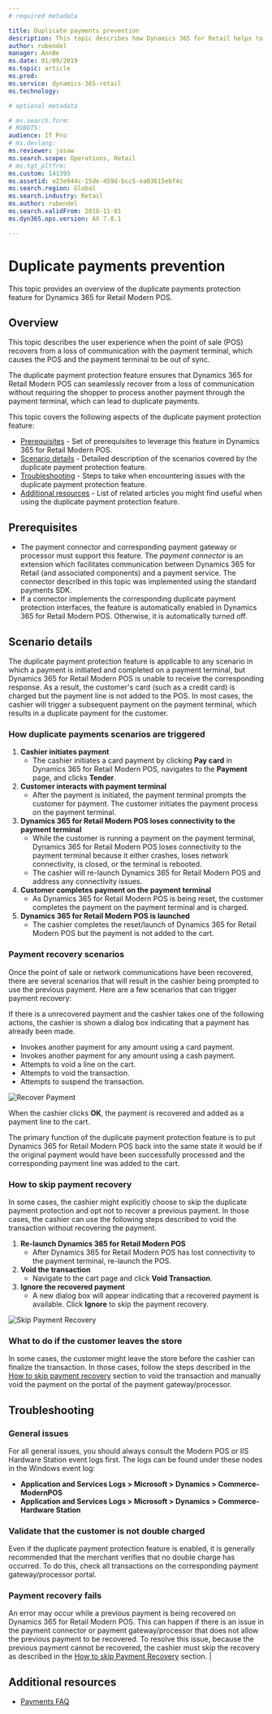 ```yaml
---
# required metadata

title: Duplicate payments prevention
description: This topic describes how Dynamics 365 for Retail helps to prevent duplicate payments in the Modern POS.
author: rubendel
manager: AnnBe
ms.date: 01/09/2019
ms.topic: article
ms.prod: 
ms.service: dynamics-365-retail
ms.technology: 

# optional metadata

# ms.search.form: 
# ROBOTS: 
audience: IT Pro
# ms.devlang: 
ms.reviewer: josaw
ms.search.scope: Operations, Retail
# ms.tgt_pltfrm: 
ms.custom: 141393
ms.assetid: e23e944c-15de-459d-bcc5-ea03615ebf4c
ms.search.region: Global
ms.search.industry: Retail
ms.author: rubendel
ms.search.validFrom: 2018-11-01
ms.dyn365.ops.version: AX 7.0.1

---
```


# Duplicate payments prevention
This topic provides an overview of the duplicate payments protection feature for Dynamics 365 for Retail Modern POS.

## Overview
This topic describes the user experience when the point of sale (POS) recovers from a loss of communication with the payment terminal, which causes the POS and the payment terminal to be out of sync.

The duplicate payment protection feature ensures that Dynamics 365 for Retail Modern POS can seamlessly recover from a loss of communication without requiring the shopper to process another payment through the payment terminal, which can lead to duplicate payments.

This topic covers the following aspects of the duplicate payment protection feature:

- [Prerequisites](#prerequisites) - Set of prerequisites to leverage this feature in Dynamics 365 for Retail Modern POS.
- [Scenario details](#scenario-details) - Detailed description of the scenarios covered by the duplicate payment protection feature.
- [Troubleshooting](#troubleshooting) - Steps to take when encountering issues with the duplicate payment protection feature.
- [Additional resources](#additional-resources) - List of related articles you might find useful when using the duplicate payment protection feature.

## Prerequisites
- The payment connector and corresponding payment gateway or processor must support this feature. The *payment connector* is an extension which facilitates communication between Dynamics 365 for Retail (and associated components) and a payment service. The connector described in this topic was implemented using the standard payments SDK.
- If a connector implements the corresponding duplicate payment protection interfaces, the feature is automatically enabled in Dynamics 365 for Retail Modern POS. Otherwise, it is automatically turned off.

<!---
The [Implement Duplicate Payment Protection](TODO) article describes in detail how to implement support for the duplicate payment protection feature for a given payment connector.
The [Dynamics 365 Payment Connector for Adyen](TODO) has built in support for the duplicate payment protection feature.
-->


## Scenario details
The duplicate payment protection feature is applicable to any scenario in which a payment is initiated and completed on a payment terminal, but Dynamics 365 for Retail Modern POS is unable to receive the corresponding response. As a result, the customer's card (such as a credit card) is charged but the payment line is not added to the POS. In most cases, the cashier will trigger a subsequent payment on the payment terminal, which results in a duplicate payment for the customer.

### How duplicate payments scenarios are triggered
1. **Cashier initiates payment**
    - The cashier initiates a card payment by clicking **Pay card** in Dynamics 365 for Retail Modern POS, navigates to the **Payment** page, and clicks **Tender**.
2. **Customer interacts with payment terminal**
    - After the payment is initiated, the payment terminal prompts the customer for payment. The customer initiates the payment process on the payment terminal. 
3. **Dynamics 365 for Retail Modern POS loses connectivity to the payment terminal**
    - While the customer is running a payment on the payment terminal, Dynamics 365 for Retail Modern POS loses connectivity to the payment terminal because it either crashes, loses network connectivity, is closed, or the terminal is rebooted.
    - The cashier will re-launch Dynamics 365 for Retail Modern POS and address any connectivity issues.
4. **Customer completes payment on the payment terminal**
    - As Dynamics 365 for Retail Modern POS is being reset, the customer completes the payment on the payment terminal and is charged.
5. **Dynamics 365 for Retail Modern POS is launched**
    - The cashier completes the reset/launch of Dynamics 365 for Retail Modern POS but the payment is not added to the cart.

### Payment recovery scenarios
Once the point of sale or network communications have been recovered, there are several scenarios that will result in the cashier being prompted to use the previous payment. Here are a few scenarios that can trigger payment recovery:

If there is a unrecovered payment and the cashier takes one of the following actions, the cashier is shown a dialog box indicating that a payment has already been made.
- Invokes another payment for any amount using a card payment.
- Invokes another payment for any amount using a cash payment.
- Attempts to void a line on the cart.
- Attempts to void the transaction.
- Attempts to suspend the transaction.

![Recover Payment](media/Payments/Duplicate-Payment-Protection/Recover-Payment.png)

When the cashier clicks **OK**, the payment is recovered and added as a payment line to the cart.

The primary function of the duplicate payment protection feature is to put Dynamics 365 for Retail Modern POS back into the same state it would be if the original payment would have been successfully processed and the corresponding payment line was added to the cart.

### How to skip payment recovery
In some cases, the cashier might explicitly choose to skip the duplicate payment protection and opt not to recover a previous payment. In those cases, the cashier can use the following steps described to void the transaction without recovering the payment.

1. **Re-launch Dynamics 365 for Retail Modern POS**
    - After Dynamics 365 for Retail Modern POS has lost connectivity to the payment terminal, re-launch the POS.
2. **Void the transaction**
    - Navigate to the cart page and click **Void Transaction**.
3. **Ignore the recovered payment**
    - A new dialog box will appear indicating that a recovered payment is available. Click **Ignore** to skip the payment recovery.
    
![Skip Payment Recovery](media/Payments/Duplicate-Payment-Protection/Void-Transaction.png)

### What to do if the customer leaves the store
In some cases, the customer might leave the store before the cashier can finalize the transaction. In those cases, follow the steps described in the [How to skip payment recovery](#how-to-skip-payment-recovery) section to void the transaction and manually void the payment on the portal of the payment gateway/processor.

## Troubleshooting

### General issues
For all general issues, you should always consult the Modern POS or IIS Hardware Station event logs first. The logs can be found under these nodes in the Windows event log:
  - **Application and Services Logs > Microsoft > Dynamics > Commerce-ModernPOS**
  - **Application and Services Logs > Microsoft > Dynamics > Commerce-Hardware Station**

### Validate that the customer is not double charged
Even if the duplicate payment protection feature is enabled, it is generally recommended that the merchant verifies that no double charge has occurred. To do this, check all transactions on the corresponding payment gateway/processor portal.

### Payment recovery fails
An error may occur while a previous payment is being recovered on Dynamics 365 for Retail Modern POS. This can happen if there is an issue in the payment connector or payment gateway/processor that does not allow the previous payment to be recovered. To resolve this issue, because  the previous payment cannot be recovered, the cashier must skip the recovery as described in the [How to skip Payment Recovery](#how-to-skip-payment-recovery) section. | 

## Additional resources
- [Payments FAQ](https://docs.microsoft.com/en-us/dynamics365/unified-operations/retail/dev-itpro/payments-retail)
